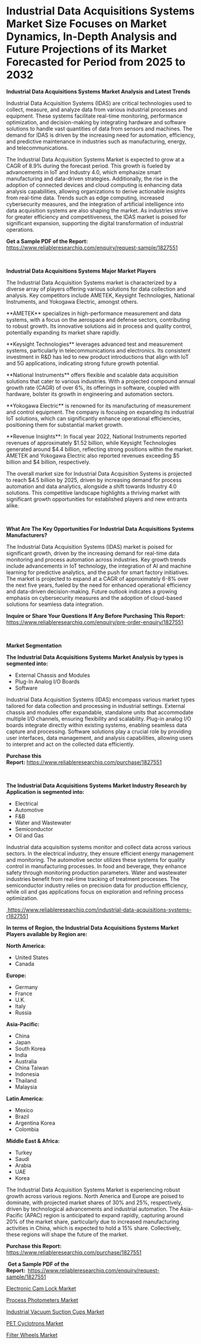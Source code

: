 <p><h1>Industrial Data Acquisitions Systems Market Size Focuses on Market Dynamics, In-Depth Analysis and Future Projections of its Market Forecasted for Period from 2025 to 2032</h1></p><p><strong>Industrial Data Acquisitions Systems Market Analysis and Latest Trends</strong></p>
<p><p>Industrial Data Acquisition Systems (IDAS) are critical technologies used to collect, measure, and analyze data from various industrial processes and equipment. These systems facilitate real-time monitoring, performance optimization, and decision-making by integrating hardware and software solutions to handle vast quantities of data from sensors and machines. The demand for IDAS is driven by the increasing need for automation, efficiency, and predictive maintenance in industries such as manufacturing, energy, and telecommunications.</p><p>The Industrial Data Acquisition Systems Market is expected to grow at a CAGR of 8.9% during the forecast period. This growth is fueled by advancements in IoT and Industry 4.0, which emphasize smart manufacturing and data-driven strategies. Additionally, the rise in the adoption of connected devices and cloud computing is enhancing data analysis capabilities, allowing organizations to derive actionable insights from real-time data. Trends such as edge computing, increased cybersecurity measures, and the integration of artificial intelligence into data acquisition systems are also shaping the market. As industries strive for greater efficiency and competitiveness, the IDAS market is poised for significant expansion, supporting the digital transformation of industrial operations.</p></p>
<p><strong>Get a Sample PDF of the Report:&nbsp;</strong> <a href="https://www.reliableresearchiq.com/enquiry/request-sample/1827551?utm_campaign=1102&utm_medium=2&utm_source=Github&utm_content=ia&utm_term=11042025&utm_id=industrial-data-acquisitions-systems">https://www.reliableresearchiq.com/enquiry/request-sample/1827551</a></p>
<p>&nbsp;</p>
<p><strong>Industrial Data Acquisitions Systems Major Market Players</strong></p>
<p><p>The Industrial Data Acquisition Systems market is characterized by a diverse array of players offering various solutions for data collection and analysis. Key competitors include AMETEK, Keysight Technologies, National Instruments, and Yokogawa Electric, amongst others.</p><p>**AMETEK** specializes in high-performance measurement and data systems, with a focus on the aerospace and defense sectors, contributing to robust growth. Its innovative solutions aid in process and quality control, potentially expanding its market share rapidly.</p><p>**Keysight Technologies** leverages advanced test and measurement systems, particularly in telecommunications and electronics. Its consistent investment in R&D has led to new product introductions that align with IoT and 5G applications, indicating strong future growth potential.</p><p>**National Instruments** offers flexible and scalable data acquisition solutions that cater to various industries. With a projected compound annual growth rate (CAGR) of over 6%, its offerings in software, coupled with hardware, bolster its growth in engineering and automation sectors.</p><p>**Yokogawa Electric** is renowned for its manufacturing of measurement and control equipment. The company is focusing on expanding its industrial IoT solutions, which can significantly enhance operational efficiencies, positioning them for substantial market growth.</p><p>**Revenue Insights**: In fiscal year 2022, National Instruments reported revenues of approximately $1.52 billion, while Keysight Technologies generated around $4.4 billion, reflecting strong positions within the market. AMETEK and Yokogawa Electric also reported revenues exceeding $5 billion and $4 billion, respectively.</p><p>The overall market size for Industrial Data Acquisition Systems is projected to reach $4.5 billion by 2025, driven by increasing demand for process automation and data analytics, alongside a shift towards Industry 4.0 solutions. This competitive landscape highlights a thriving market with significant growth opportunities for established players and new entrants alike.</p></p>
<p>&nbsp;</p>
<p><strong>What Are The Key Opportunities For Industrial Data Acquisitions Systems Manufacturers?</strong></p>
<p><p>The Industrial Data Acquisition Systems (IDAS) market is poised for significant growth, driven by the increasing demand for real-time data monitoring and process automation across industries. Key growth trends include advancements in IoT technology, the integration of AI and machine learning for predictive analytics, and the push for smart factory initiatives. The market is projected to expand at a CAGR of approximately 6-8% over the next five years, fueled by the need for enhanced operational efficiency and data-driven decision-making. Future outlook indicates a growing emphasis on cybersecurity measures and the adoption of cloud-based solutions for seamless data integration.</p></p>
<p><strong>Inquire or Share Your Questions If Any Before Purchasing This Report:</strong> <a href="https://www.reliableresearchiq.com/enquiry/pre-order-enquiry/1827551?utm_campaign=1102&utm_medium=2&utm_source=Github&utm_content=ia&utm_term=11042025&utm_id=industrial-data-acquisitions-systems">https://www.reliableresearchiq.com/enquiry/pre-order-enquiry/1827551</a></p>
<p>&nbsp;</p>
<p><strong>Market Segmentation</strong></p>
<p><strong>The Industrial Data Acquisitions Systems Market Analysis by types is segmented into:</strong></p>
<p><ul><li>External Chassis and Modules</li><li>Plug-In Analog I/O Boards</li><li>Software</li></ul></p>
<p><p>Industrial Data Acquisition Systems (IDAS) encompass various market types tailored for data collection and processing in industrial settings. External chassis and modules offer expandable, standalone units that accommodate multiple I/O channels, ensuring flexibility and scalability. Plug-in analog I/O boards integrate directly within existing systems, enabling seamless data capture and processing. Software solutions play a crucial role by providing user interfaces, data management, and analysis capabilities, allowing users to interpret and act on the collected data efficiently.</p></p>
<p><strong>Purchase this Report:&nbsp;</strong><a href="https://www.reliableresearchiq.com/purchase/1827551?utm_campaign=1102&utm_medium=2&utm_source=Github&utm_content=ia&utm_term=11042025&utm_id=industrial-data-acquisitions-systems">https://www.reliableresearchiq.com/purchase/1827551</a></p>
<p>&nbsp;</p>
<p><strong>The Industrial Data Acquisitions Systems Market Industry Research by Application is segmented into:</strong></p>
<p><ul><li>Electrical</li><li>Automotive</li><li>F&B</li><li>Water and Wastewater</li><li>Semiconductor</li><li>Oil and Gas</li></ul></p>
<p><p>Industrial data acquisition systems monitor and collect data across various sectors. In the electrical industry, they ensure efficient energy management and monitoring. The automotive sector utilizes these systems for quality control in manufacturing processes. In food and beverage, they enhance safety through monitoring production parameters. Water and wastewater industries benefit from real-time tracking of treatment processes. The semiconductor industry relies on precision data for production efficiency, while oil and gas applications focus on exploration and refining process optimization.</p></p>
<p><a href="https://www.reliableresearchiq.com/industrial-data-acquisitions-systems-r1827551?utm_campaign=1102&utm_medium=2&utm_source=Github&utm_content=ia&utm_term=11042025&utm_id=industrial-data-acquisitions-systems">&nbsp;https://www.reliableresearchiq.com/industrial-data-acquisitions-systems-r1827551</a></p>
<p><strong>In terms of Region, the Industrial Data Acquisitions Systems Market Players available by Region are:</strong></p>
<p>
    <p> <strong> North America: </strong>
        <ul>
            <li>United States</li>
            <li>Canada</li>
        </ul>
        </p> 
    <p> <strong> Europe: </strong>
        <ul>
            <li>Germany</li>
            <li>France</li>
            <li>U.K.</li>
            <li>Italy</li>
            <li>Russia</li>
        </ul>
        </p> 
    <p> <strong> Asia-Pacific: </strong>
        <ul>
            <li>China</li>
            <li>Japan</li>
            <li>South Korea</li>
            <li>India</li>
            <li>Australia</li>
            <li>China Taiwan</li>
            <li>Indonesia</li>
            <li>Thailand</li>
            <li>Malaysia</li>
        </ul>
        </p> 
    <p> <strong> Latin America: </strong>
        <ul>
            <li>Mexico</li>
            <li>Brazil</li>
            <li>Argentina Korea</li>
            <li>Colombia</li>
        </ul>
        </p> 
    <p> <strong> Middle East & Africa: </strong>
        <ul>
            <li>Turkey</li>
            <li>Saudi</li>
            <li>Arabia</li>
            <li>UAE</li>
            <li>Korea</li>
        </ul>
    </p>
    </p>
<p><p>The Industrial Data Acquisition Systems Market is experiencing robust growth across various regions. North America and Europe are poised to dominate, with projected market shares of 30% and 25%, respectively, driven by technological advancements and industrial automation. The Asia-Pacific (APAC) region is anticipated to expand rapidly, capturing around 20% of the market share, particularly due to increased manufacturing activities in China, which is expected to hold a 15% share. Collectively, these regions will shape the future of the market.</p></p>
<p><strong>Purchase this Report: </strong><a href="https://www.reliableresearchiq.com/purchase/1827551?utm_campaign=1102&utm_medium=2&utm_source=Github&utm_content=ia&utm_term=11042025&utm_id=industrial-data-acquisitions-systems">https://www.reliableresearchiq.com/purchase/1827551</a></p>
<p>&nbsp;<strong>Get a Sample PDF of the Report:&nbsp;&nbsp;</strong><a href="https://www.reliableresearchiq.com/enquiry/request-sample/1827551?utm_campaign=1102&utm_medium=2&utm_source=Github&utm_content=ia&utm_term=11042025&utm_id=industrial-data-acquisitions-systems">https://www.reliableresearchiq.com/enquiry/request-sample/1827551</a></p>
<p><strong></strong></p>
<p><p><a href="https://github.com/ridchycarlas/Market-Research-Report-List-1/blob/main/electronic-cam-lock-market.md?utm_campaign=1102&utm_medium=2&utm_source=Github&utm_content=ia&utm_term=11042025&utm_id=industrial-data-acquisitions-systems">Electronic Cam Lock Market</a></p><p><a href="https://github.com/fendtdjunawo/Market-Research-Report-List-1/blob/main/process-photometers-market.md?utm_campaign=1102&utm_medium=2&utm_source=Github&utm_content=ia&utm_term=11042025&utm_id=industrial-data-acquisitions-systems">Process Photometers Market</a></p><p><a href="https://github.com/catlowdarcys/Market-Research-Report-List-1/blob/main/industrial-vacuum-suction-cups-market.md?utm_campaign=1102&utm_medium=2&utm_source=Github&utm_content=ia&utm_term=11042025&utm_id=industrial-data-acquisitions-systems">Industrial Vacuum Suction Cups Market</a></p><p><a href="https://github.com/danzopachllq/Market-Research-Report-List-1/blob/main/pet-cyclotrons-market.md?utm_campaign=1102&utm_medium=2&utm_source=Github&utm_content=ia&utm_term=11042025&utm_id=industrial-data-acquisitions-systems">PET Cyclotrons Market</a></p><p><a href="https://github.com/hadshpinay/Market-Research-Report-List-1/blob/main/filter-wheels-market.md?utm_campaign=1102&utm_medium=2&utm_source=Github&utm_content=ia&utm_term=11042025&utm_id=industrial-data-acquisitions-systems">Filter Wheels Market</a></p></p>